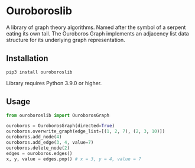 # Ouroboroslib

A library of graph theory algorithms. Named after the symbol of a serpent eating its own tail. The Ouroboros Graph
implements an adjacency list data structure for its underlying graph representation.

## Installation

`pip3 install ouroboroslib`

Library requires Python 3.9.0 or higher.

## Usage

```py
from ouroboroslib import OuroborosGraph

ouroboros = OuroborosGraph(directed=True)
ouroboros.overwrite_graph(edge_list=[(1, 2, 7), (2, 3, 10)])
ouroboros.add_node(4)
ouroboros.add_edge(3, 4, value=7)
ouroboros.delete_node(2)
edges = ouroboros.edges()
x, y, value = edges.pop() # x = 3, y = 4, value = 7
```
